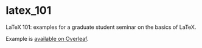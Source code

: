 # latex_101
LaTeX 101: examples for a graduate student seminar on the basics of LaTeX.

Example is [available on Overleaf](https://www.overleaf.com/read/sshrrdvzvsym#a395df).
